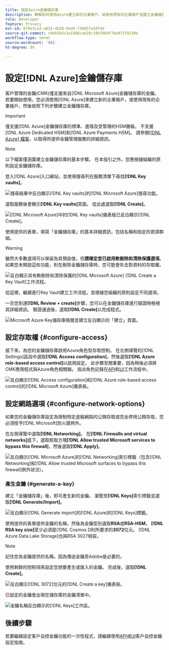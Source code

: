 ```yaml
---
title: 設定Azure金鑰儲存庫
description: 瞭解如何使用Azure建立新的企業帳戶，或使用現有的企業帳戶並建立金鑰儲存庫。
role: Developer
feature: Privacy
exl-id: 670e3ca3-a833-4b28-9ad4-73685fa5d74d
source-git-commit: c0eb5b5c3a1968cae2bc19b7669f70a97379239b
workflow-type: tm+mt
source-wordcount: '561'
ht-degree: 0%

---
```


# 設定[!DNL Azure]金鑰儲存庫

客戶管理的金鑰(CMK)僅支援來自[!DNL Microsoft Azure]金鑰儲存庫的金鑰。 若要開始使用，您必須使用[!DNL Azure]來建立新的企業帳戶，或使用現有的企業帳戶，然後依照下列步驟建立金鑰儲存庫。

>[!IMPORTANT]
>
>僅支援[!DNL Azure]金鑰儲存庫的標準、進階及受管理的HSM層級。 不支援[!DNL Azure Dedicated HSM]和[!DNL Azure Payments HSM]。 請參閱[[!DNL Azure] 檔案](https://learn.microsoft.com/en-us/azure/security/fundamentals/key-management#azure-key-management-services)，以取得所提供金鑰管理服務的詳細資訊。

>[!NOTE]
>
>以下檔案僅涵蓋建立金鑰儲存庫的基本步驟。 在本指引之外，您應根據組織的原則設定金鑰儲存庫。

登入[!DNL Azure]入口網站，並使用搜尋列在服務清單下尋找&#x200B;**[!DNL Key vaults]**。

![搜尋結果中反白顯示[!DNL Key vaults]的[!DNL Microsoft Azure]搜尋功能。](../../images/governance-privacy-security/customer-managed-keys/access-key-vaults.png)

選取服務後會顯示&#x200B;**[!DNL Key vaults]**&#x200B;頁面。 從此處選取&#x200B;**[!DNL Create]**。

![ [!DNL Microsoft Azure]中的[!DNL Key vaults]儀表板已反白顯示[!DNL Create]。](../../images/governance-privacy-security/customer-managed-keys/create-key-vault.png)

使用提供的表單，填寫「金鑰儲存庫」的基本詳細資訊，包括名稱和指定的資源群組。

>[!WARNING]
>
>雖然大多數選項可以保留為其預設值，但&#x200B;**請確定您已啟用軟刪除和清除保護選項**。 如果您未開啟這些功能，則在刪除金鑰儲存庫時，您可能會失去對資料的存取權。
>
>![反白顯示具有軟刪除和清除保護的[!DNL Microsoft Azure] [!DNL Create a Key Vault]工作流程。](../../images/governance-privacy-security/customer-managed-keys/basic-config.png)

從這裡，繼續進行Key Vault建立工作流程，並根據您組織的原則設定不同選項。

一旦您到達&#x200B;**[!DNL Review + create]**&#x200B;步驟，您可以在金鑰儲存庫進行驗證時檢視其詳細資訊。 驗證通過後，選取&#x200B;**[!DNL Create]**&#x200B;以完成程式。

![Microsoft Azure Key儲存庫檢閱並建立反白顯示的「建立」頁面。](../../images/governance-privacy-security/customer-managed-keys/finish-creation.png)

## 設定存取權 {#configure-access}

接下來，為您的金鑰儲存庫啟用Azure角色型存取控制。 在左側導覽的[!DNL Settings]區段中選取&#x200B;**[!DNL Access configuration]**，然後選取&#x200B;**[!DNL Azure role-based access control]**&#x200B;以啟用設定。 此步驟至關重要，因為稍後必須將CMK應用程式與Azure角色相關聯。 指派角色記錄在[API](./api-set-up.md#assign-to-role)和[UI](./ui-set-up.md#assign-to-role)工作流程中。

![反白顯示[!DNL Access configuration]和[!DNL Azure role-based access control]的[!DNL Microsoft Azure]儀表板。](../../images/governance-privacy-security/customer-managed-keys/access-configuration.png)

## 設定網路選項 {#configure-network-options}

如果您的金鑰儲存庫設定為限制特定虛擬網路的公開存取或完全停用公開存取，您必須授予[!DNL Microsoft]防火牆例外。

在左側導覽中選取&#x200B;**[!DNL Networking]**。 在&#x200B;**[!DNL Firewalls and virtual networks]**&#x200B;底下，選取核取方塊&#x200B;**[!DNL Allow trusted Microsoft services to bypass this firewall]**，然後選取&#x200B;**[!DNL Apply]**。

![反白顯示[!DNL Microsoft Azure]的[!DNL Networking]索引標籤（包含[!DNL Networking]和[!DNL Allow trusted Microsoft surfaces to bypass this firewall]例外狀況）。](../../images/governance-privacy-security/customer-managed-keys/networking.png)

### 產生金鑰 {#generate-a-key}

建立「金鑰儲存庫」後，即可產生新的金鑰。 瀏覽至&#x200B;**[!DNL Keys]**&#x200B;索引標籤並選取&#x200B;**[!DNL Generate/Import]**。

![反白顯示[!DNL Generate import]的[!DNL Azure]的[!DNL Keys]標籤。](../../images/governance-privacy-security/customer-managed-keys/view-keys.png)

使用提供的表單提供金鑰的名稱，然後為金鑰型別選取&#x200B;**RSA**&#x200B;或&#x200B;**RSA-HSM**。 **[!DNL RSA key size]**&#x200B;至少必須是[!DNL Cosmos DB]所要求的&#x200B;**3072**&#x200B;位元。 [!DNL Azure Data Lake Storage]也與RSA 3027相容。

>[!NOTE]
>
>記住您為金鑰提供的名稱，因為傳送金鑰至Adobe是必要的。

使用剩餘的控制項來設定您想要產生或匯入的金鑰。 完成後，選取&#x200B;**[!DNL Create]**。

![反白顯示[!DNL 3072]位元的[!DNL Create a key]儀表板。](../../images/governance-privacy-security/customer-managed-keys/configure-key.png)

已設定的金鑰會出現在儲存庫的金鑰清單中。

![金鑰名稱反白顯示的[!DNL Keys]工作區。](../../images/governance-privacy-security/customer-managed-keys/key-added.png)

## 後續步驟

若要繼續設定客戶自控金鑰功能的一次性程式，請繼續使用[API](./api-set-up.md)或[UI](./ui-set-up.md)客戶自控金鑰設定指南。
